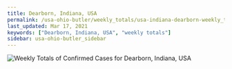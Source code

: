 ```yaml
---
title: Dearborn, Indiana, USA
permalink: /usa-ohio-butler/weekly_totals/usa-indiana-dearborn-weekly_totals.html
last_updated: Mar 17, 2021
keywords: ["Dearborn, Indiana, USA", "weekly totals"]
sidebar: usa-ohio-butler_sidebar
---
```


![Weekly Totals of Confirmed Cases for Dearborn, Indiana, USA](/covid_tracker/images/graphs/usa-indiana-dearborn-weekly_totals_graph.png)
